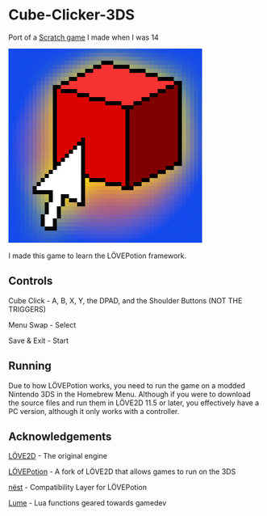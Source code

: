 # Cube-Clicker-3DS
Port of a [Scratch game](https://scratch.mit.edu/projects/251999490) I made when I was 14

![Icon](iconx4.png)

I made this game to learn the LÖVEPotion framework.

## Controls

Cube Click - A, B, X, Y, the DPAD, and the Shoulder Buttons (NOT THE TRIGGERS)

Menu Swap - Select

Save & Exit - Start

## Running

Due to how LÖVEPotion works, you need to run the game on a modded Nintendo 3DS in the Homebrew Menu. Although if you were to download the source files and run them in LÖVE2D 11.5 or later, you effectively have a PC version, although it only works with a controller.

## Acknowledgements

[LÖVE2D](https://love2d.org) - The original engine

[LÖVEPotion](https://lovebrew.org) - A fork of LÖVE2D that allows games to run on the 3DS

[nëst](https://github.com/lovebrew/nest) - Compatibility Layer for LÖVEPotion

[Lume](https://github.com/rxi/lume) - Lua functions geared towards gamedev
